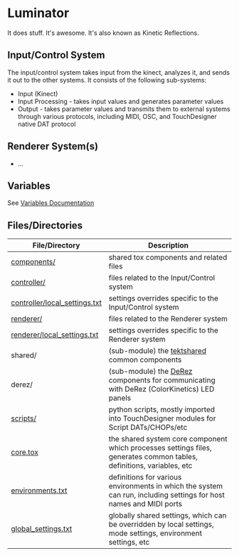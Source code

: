 # Luminator
It does stuff. It's awesome. It's also known as Kinetic Reflections.

## Input/Control System

The input/control system takes input from the kinect, analyzes it, and sends it out to the other systems. It consists of the following sub-systems:

* Input (Kinect)
* Input Processing - takes input values and generates parameter values
* Output - takes parameter values and transmits them to external systems through various protocols, including MIDI, OSC, and TouchDesigner native DAT protocol

## Renderer System(s)

* ...

## Variables
See [Variables Documentation](docs/Variables.md)

## Files/Directories
File/Directory | Description
---------------|------------
[components/](components/) | shared tox components and related files
[controller/](controller/) | files related to the Input/Control system
[controller/local_settings.txt](controller/local_settings.txt) | settings overrides specific to the Input/Control system
[renderer/](renderer/) | files related to the Renderer system
[renderer/local_settings.txt](renderer/local_settings.txt) | settings overrides specific to the Renderer system
shared/ | (sub-module) the [tektshared](http://www.github.com/t3kt/tektshared) common components
derez/ | (sub-module) the [DeRez](http://www.github.com/t3kt/DeRez) components for communicating with DeRez (ColorKinetics) LED panels
[scripts/](scripts/) | python scripts, mostly imported into TouchDesigner modules for Script DATs/CHOPs/etc
[core.tox](core.tox) | the shared system core component which processes settings files, generates common tables, definitions, variables, etc
[environments.txt](environments.txt) | definitions for various environments in which the system can run, including settings for host names and MIDI ports
[global_settings.txt](global_settings.txt) | globally shared settings, which can be overridden by local settings, mode settings, environment settings, etc
